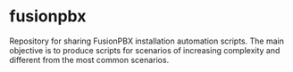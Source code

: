 # fusionpbx
 Repository for sharing FusionPBX installation automation scripts. The main objective is to produce scripts for scenarios of increasing complexity and different from the most common scenarios.
